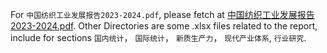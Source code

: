 For `中国纺织工业发展报告2023-2024.pdf`, please fetch at [中国纺织工业发展报告2023-2024.pdf](https://connecthkuhk-my.sharepoint.com/:b:/g/personal/zhangkz_connect_hku_hk/Edy2U8YpEq5OnMHLh3NubU0Bfr_Kyg1FKWFkLGxpl4LmQQ?e=t7PDzx). Other Directories are some .xlsx files related to the report, include for sections `国内统计`， `国际统计`， `新质生产力`， `现代产业体系`, `行业研究`.
